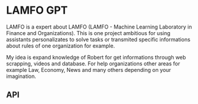 # LAMFO GPT
LAMFO is a expert about LAMFO (LAMFO - Machine Learning Laboratory in Finance and Organizations). This is one project ambitious for using assistants personalizates to solve tasks or transmited specific informations about rules of one organization for example.

My idea is expand knowledge of Robert for get informations through web scrapping, videos and database. For help organizations other areas for example Law, Economy, News and many others depending on your imagination.

## API